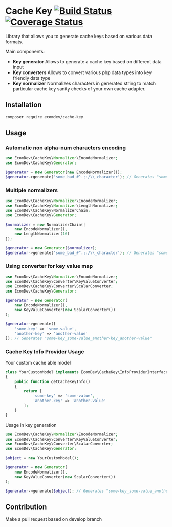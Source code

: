 # Cache Key [![Build Status](https://travis-ci.org/EcomDev/cache-key.svg)](https://travis-ci.org/EcomDev/cache-key)  [![Coverage Status](https://coveralls.io/repos/github/EcomDev/cache-key/badge.svg?branch=develop)](https://coveralls.io/github/EcomDev/cache-key?branch=develop)

Library that allows you to generate cache keys based on various data formats.

Main components:
* **Key generator** Allows to generate a cache key based on different data input
* **Key converters** Allows to convert various php data types into key friendly data type
* **Key normalizer** Normalizes characters in generated string to match particular cache key sanity checks of your own cache adapter.  
   
## Installation
```bash
composer require ecomdev/cache-key
```

## Usage

### Automatic non alpha-num characters encoding
```php
use EcomDev\CacheKey\Normalizer\EncodeNormalizer;
use EcomDev\CacheKey\Generator;

$generator = new Generator(new EncodeNormalizer());
$generator->generate('some_bad_#^.;:/\\_character'); // Generates "some_bad_235e2e3b3a2f5c_character"
```

### Multiple normalizers
```php
use EcomDev\CacheKey\Normalizer\EncodeNormalizer;
use EcomDev\CacheKey\Normalizer\LengthNormalizer;
use EcomDev\CacheKey\NormalizerChain;
use EcomDev\CacheKey\Generator;

$normalizer = new NormalizerChain([
    new EncodeNormalizer(),
    new LengthNormalizer(16)
]);

$generator = new Generator($normalizer);
$generator->generate('some_bad_#^.;:/\\_character'); // Generates "some_bad_235e2e3b3a2f5c_character"
```

### Using converter for key value map
```php
use EcomDev\CacheKey\Normalizer\EncodeNormalizer;
use EcomDev\CacheKey\Converter\KeyValueConverter;
use EcomDev\CacheKey\Converter\ScalarConverter;
use EcomDev\CacheKey\Generator;

$generator = new Generator(
    new EncodeNormalizer(), 
    new KeyValueConverter(new ScalarConverter())
);

$generator->generate([
    'some-key' => 'some-value', 
    'another-key' => 'another-value'
]); // Generates "some-key_some-value_another-key_another-value"
```

### Cache Key Info Provider Usage

Your custom cache able model 
```php
class YourCustomModel implements EcomDev\CacheKey\InfoProviderInterface
{
    public function getCacheKeyInfo()
    {
        return [
            'some-key' => 'some-value', 
            'another-key' => 'another-value'
        ];
    }
}
```

Usage in key generation

```php
use EcomDev\CacheKey\Normalizer\EncodeNormalizer;
use EcomDev\CacheKey\Converter\KeyValueConverter;
use EcomDev\CacheKey\Converter\ScalarConverter;
use EcomDev\CacheKey\Generator;

$object = new YourCustomModel();

$generator = new Generator(
    new EncodeNormalizer(), 
    new KeyValueConverter(new ScalarConverter())
);

$generator->generate($object); // Generates "some-key_some-value_another-key_another-value"
```


## Contribution
Make a pull request based on develop branch
